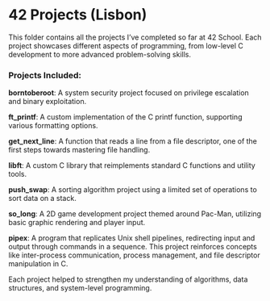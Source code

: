 #	42 Projects (Lisbon)

This folder contains all the projects I’ve completed so far at 42 School. Each project showcases different aspects of programming, from low-level C development to more advanced problem-solving skills.

###	Projects Included:


**borntoberoot**: A system security project focused on privilege escalation and binary exploitation.

**ft_printf**: A custom implementation of the C printf function, supporting various formatting options.

**get_next_line**: A function that reads a line from a file descriptor, one of the first steps towards mastering file handling.

**libft**: A custom C library that reimplements standard C functions and utility tools.

**push_swap**: A sorting algorithm project using a limited set of operations to sort data on a stack.

**so_long**: A 2D game development project themed around Pac-Man, utilizing basic graphic rendering and player input.

**pipex**: A program that replicates Unix shell pipelines, redirecting input and output through commands in a sequence. This project reinforces concepts like inter-process communication, process management, and file descriptor manipulation in C.

Each project helped to strengthen my understanding of algorithms, data structures, and system-level programming.
